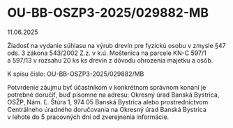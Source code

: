 # OU-BB-OSZP3-2025/029882-MB

11.06.2025

Žiadosť na vydanie súhlasu na výrub drevín pre fyzickú osobu v zmysle §47 ods. 3 zákona 543/2002 Z.z. v k.ú. Moštenica na parcele KN-C 597/1 a 597/13 v rozsahu 20 ks ks drevín z dôvodu ohrozenia majetku a osôb.

K spisu číslo: OU-BB-OSZP3-2025/029882/MB

Potvrdenie záujmu byť účastníkom v konkrétnom správnom konaní je potrebné doručiť, buď písomne na adresu: Okresný úrad Banská Bystrica, OSŽP, Nám. Ľ. Štúra 1, 974 05 Banská Bystrica alebo prostredníctvom Centrálneho úradného doručovania na Okresný úrad Banská Bystrica v lehote do 5 pracovných dní od zverejnenia informácie.
